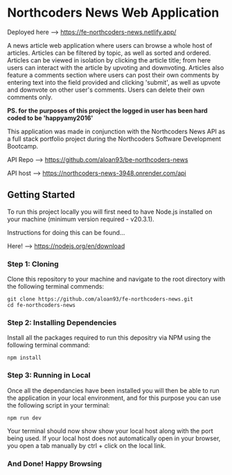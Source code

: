 # Northcoders News Web Application

Deployed here --> https://fe-northcoders-news.netlify.app/

A news article web application where users can browse a whole host of articles. Articles can be filtered by topic, as well as sorted and ordered. Articles can be viewed in isolation by clicking the article title; from here users can interact with the article by upvoting and downvoting. Articles also feature a comments section where users can post their own comments by entering text into the field provided and clicking 'submit', as well as upvote and downvote on other user's comments. Users can delete their own comments only.

**PS. for the purposes of this project the logged in user has been hard coded to be 'happyamy2016'**

This application was made in conjunction with the Northcoders News API as a full stack portfolio project during the Northcoders Software Development Bootcamp.

API Repo --> https://github.com/aloan93/be-northcoders-news

API host --> https://northcoders-news-3948.onrender.com/api

## Getting Started

To run this project locally you will first need to have Node.js installed on your machine (minimum version required - v20.3.1).

Instructions for doing this can be found...

Here! --> https://nodejs.org/en/download

### Step 1: Cloning

Clone this repository to your machine and navigate to the root directory with the following terminal commends:

```
git clone https://github.com/aloan93/fe-northcoders-news.git
cd fe-northcoders-news
```

### Step 2: Installing Dependencies

Install all the packages required to run this depositry via NPM using the following terminal command:

```
npm install
```

### Step 3: Running in Local

Once all the dependancies have been installed you will then be able to run the application in your local environment, and for this purpose you can use the following script in your terminal:

```
npm run dev
```

Your terminal should now show show your local host along with the port being used. If your local host does not automatically open in your browser, you open a tab manually by ctrl + click on the local link.

### And Done! Happy Browsing
